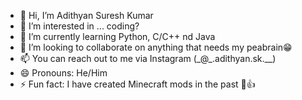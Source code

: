 - 👋 Hi, I’m Adithyan Suresh Kumar
- 👀 I’m interested in ... coding?
- 🌱 I’m currently learning Python, C/C++ nd Java
- 💞️ I’m looking to collaborate on anything that needs my peabrain😁
- 📫 You can reach out to me via Instagram (_@\_.adithyan.sk.__)
- 😄 Pronouns: He/Him
- ⚡ Fun fact: I have created Minecraft mods in the past 🫡👍

<!---
adithyansk-2002/adithyansk-2002 is a ✨ special ✨ repository because its `README.md` (this file) appears on your GitHub profile.
You can click the Preview link to take a look at your changes.
--->
